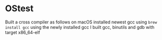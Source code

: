 # OStest
Built a cross compiler as follows on macOS
installed newest gcc using `brew install gcc`
using the newly installed gcc I built gcc, binutils and gdb with target x86_64-elf
